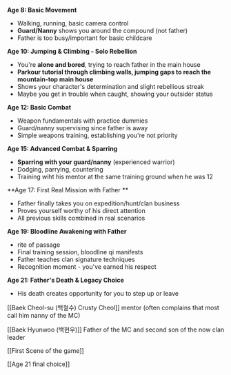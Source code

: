 **Age 8: Basic Movement**
- Walking, running, basic camera control
- **Guard/Nanny** shows you around the compound (not father)
- Father is too busy/important for basic childcare

**Age 10: Jumping & Climbing - Solo Rebellion**

- You're **alone and bored**, trying to reach father in the main house
- **Parkour tutorial through climbing walls, jumping gaps to reach the mountain-top main house**
- Shows your character's determination and slight rebellious streak
- Maybe you get in trouble when caught, showing your outsider status

**Age 12: Basic Combat**

- Weapon fundamentals with practice dummies
- Guard/nanny supervising since father is away
- Simple weapons training, establishing you're not priority

**Age 15: Advanced Combat & Sparring**

- **Sparring with your guard/nanny** (experienced warrior)
- Dodging, parrying, countering
- Training wiht his mentor at the same training ground when he was 12

**Age 17: First Real Mission with Father **

- Father finally takes you on expedition/hunt/clan business
- Proves yourself worthy of his direct attention
- All previous skills combined in real scenarios

**Age 19: Bloodline Awakening with Father**

- rite of passage
- Final training session, bloodline qi manifests
- Father teaches clan signature techniques
- Recognition moment - you've earned his respect

**Age 21: Father's Death & Legacy Choice**
- His death creates opportunity for you to step up or leave

[[Baek Cheol-su (백철수) Crusty Cheol]] mentor (often complains that most call him nanny of the MC)

[[Baek Hyunwoo (백현우)]] Father of the MC and second son of the now clan leader

[[First Scene of the game]]

[[Age 21 final choice]]